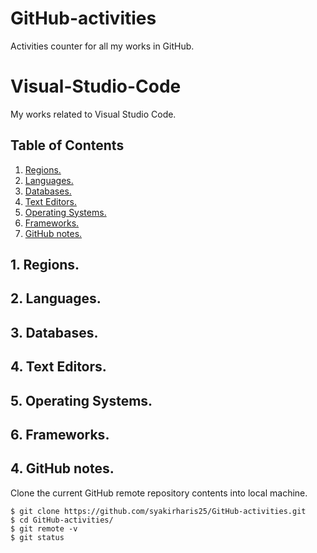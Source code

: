 # GitHub-activities
Activities counter for all my works in GitHub.

# Visual-Studio-Code
My works related to Visual Studio Code.

## Table of Contents
1. [Regions.](#region)
2. [Languages.](#language)
3. [Databases.](#database)
4. [Text Editors.](#editor)
5. [Operating Systems.](#os)
6. [Frameworks.](#frameworks)
7. [GitHub notes.](#github)

<a name="region"></a>
## 1. Regions.

<a name="language"></a>
## 2. Languages.

<a name="database"></a>
## 3. Databases.

<a name="editor"></a>
## 4. Text Editors.

<a name="os"></a>
## 5. Operating Systems.

<a name="frameworks"></a>
## 6. Frameworks.

<a name="github"></a>
## 4. GitHub notes.
Clone the current GitHub remote repository contents into local machine.
```
$ git clone https://github.com/syakirharis25/GitHub-activities.git
$ cd GitHub-activities/
$ git remote -v
$ git status
```
